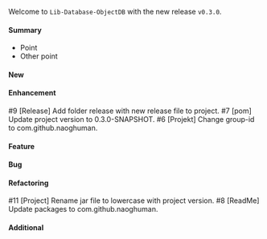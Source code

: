 Welcome to `Lib-Database-ObjectDB` with the new release `v0.3.0`.



#### Summary
* Point
* Other point



#### New



#### Enhancement
#9 [Release] Add folder release with new release file to project.
#7 [pom] Update project version to 0.3.0-SNAPSHOT.
#6 [Projekt] Change group-id to com.github.naoghuman.



#### Feature



#### Bug



#### Refactoring
#11 [Project] Rename jar file to lowercase with project version.
#8 [ReadMe] Update packages to com.github.naoghuman.



#### Additional



[//]: # (Issues which will be integrated in this release)
